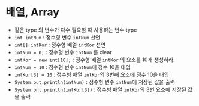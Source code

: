 # 배열, Array
* 같은 type 의 변수가 다수 필요할 때 사용하는 변수 type
* ```int intNum``` : 정수형 변수 ```intNum``` 선언
* ```int[] intKor``` : 정수형 배열 ```intKor``` 선언
* ```intNum = 0;``` : 정수형 변수 ```intNum``` 를 clear
* ```intKor = new int[10];``` : 정수형 배열 ```intKor``` 의 요소를 10개 생성하라.
* ```intNum = 10``` : 정수형 변수 ```intNum```에 정수 10을 대입
* ```intKor[3] = 10``` : 정수형 배열 ```intKor```의 3번째 요소에 정수 10을 대입
* ```System.out.println(intNum)``` : 정수형 변수 ```intNum```에 저장된 값을 출력
* ```System.ont.println(intKor[3])``` : 정수형 배열 ```intKor```의 3번 요소에 저장된 값을 출력